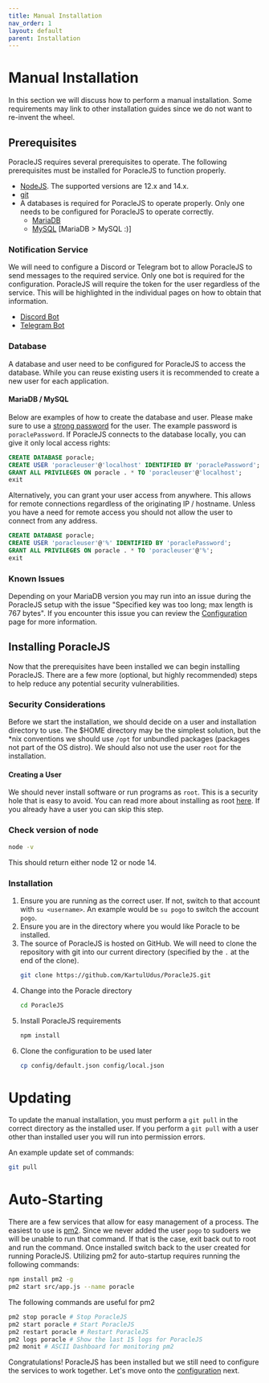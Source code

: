 ```yaml
---
title: Manual Installation
nav_order: 1
layout: default
parent: Installation
---
```


# Manual Installation
In this section we will discuss how to perform a manual installation. Some requirements may link to other installation guides since we do not want to re-invent the wheel.

## Prerequisites
PoracleJS requires several prerequisites to operate. The following prerequisites must be installed for PoracleJS to function properly.
 * [NodeJS](https://nodejs.org/en/). The supported versions are 12.x and 14.x.
 * [git](https://git-scm.com/book/en/v2/Getting-Started-Installing-Git)
 * A databases is required for PoracleJS to operate properly. Only one needs to be configured for PoracleJS to operate correctly.
    * [MariaDB](https://www.digitalocean.com/community/tutorials/how-to-install-mariadb-on-ubuntu-20-04)
    * [MySQL](https://www.digitalocean.com/community/tutorials/how-to-install-mysql-on-ubuntu-20-04) [MariaDB > MySQL :)]
   
### Notification Service
We will need to configure a Discord or Telegram bot to allow PoracleJS to send messages to the required service. Only one bot is required for the configuration. PoracleJS will require the token for the user regardless of the service. This will be highlighted in the individual pages on how to obtain that information.

 * [Discord Bot](../discordbot.html)
 * [Telegram Bot](../telegrambot.html)

### Database
A database and user need to be configured for PoracleJS to access the database. While you can reuse existing users it is recommended to create a new user for each application.

#### MariaDB / MySQL
Below are examples of how to create the database and user. Please make sure to use a [strong password](https://passwordsgenerator.net/) for the user. The example password is `poraclePassword`.
If PoracleJS connects to the database locally, you can give it only local access rights:
   ```sql
   CREATE DATABASE poracle;
   CREATE USER 'poracleuser'@'localhost' IDENTIFIED BY 'poraclePassword';
   GRANT ALL PRIVILEGES ON poracle . * TO 'poracleuser'@'localhost';
   exit
   ```
   
Alternatively, you can grant your user access from anywhere. This allows for remote connections regardless of the originating IP / hostname. Unless you have a need for remote access you should not allow the user to connect from any address.
   ```sql
   CREATE DATABASE poracle;
   CREATE USER 'poracleuser'@'%' IDENTIFIED BY 'poraclePassword';
   GRANT ALL PRIVILEGES ON poracle . * TO 'poracleuser'@'%';
   exit
   ```

### Known Issues
Depending on your MariaDB version you may run into an issue during the PoracleJS setup with the issue "Specified key was too long; max length is 767 bytes". If you encounter this issue you can review the [Configuration](./configuration#database) page for more information.

## Installing PoracleJS
Now that the prerequisites have been installed we can begin installing PoracleJS. There are a few more (optional, but highly recommended) steps to help reduce any potential security vulnerabilities.

### Security Considerations
Before we start the installation, we should decide on a user and installation directory to use. The $HOME directory may be the simplest solution, but the *nix conventions we should use `/opt` for unbundled packages (packages not part of the OS distro). We should also not use the user `root` for the installation.

#### Creating a User
We should never install software or run programs as `root`. This is a security hole that is easy to avoid. You can read more about installing as root [here](https://bencane.com/2012/02/20/why-you-should-avoid-running-applications-as-root/). If you already have a user you can skip this step.

### Check version of node
```bash
node -v
```

This should return either node 12 or node 14.

### Installation
1. Ensure you are running as the correct user. If not, switch to that account with `su <username>`. An example would be `su pogo` to switch the account `pogo`.
2. Ensure you are in the directory where you would like Poracle to be installed. 
3. The source of PoracleJS is hosted on GitHub. We will need to clone the repository with git into our current directory (specified by the `.` at the end of the clone).
   ```bash
   git clone https://github.com/KartulUdus/PoracleJS.git 
   ```
4. Change into the Poracle directory
   ```bash
   cd PoracleJS
   ```
5. Install PoracleJS requirements
    ```bash
    npm install
    ```
6. Clone the configuration to be used later
    ```bash
    cp config/default.json config/local.json
    ```
   
# Updating
To update the manual installation, you must perform a `git pull` in the correct directory as the installed user. If you perform a `git pull` with a user other than installed user you will run into permission errors.

An example update set of commands:
```bash
git pull
```

# Auto-Starting
There are a few services that allow for easy management of a process. The easiest to use is [pm2](https://pm2.keymetrics.io/). Since we never added the user `pogo` to sudoers we will be unable to run that command. If that is the case, exit back out to root and run the command. Once installed switch back to the user created for running PoracleJS. Utilizing pm2 for auto-startup requires running the following commands:
```bash
npm install pm2 -g
pm2 start src/app.js --name poracle 
```

The following commands are useful for pm2
```bash
pm2 stop poracle # Stop PoracleJS
pm2 start poracle # Start PoracleJS
pm2 restart poracle # Restart PoracleJS
pm2 logs poracle # Show the last 15 logs for PoracleJS
pm2 monit # ASCII Dashboard for monitoring pm2
```


Congratulations! PoracleJS has been installed but we still need to configure the services to work together. Let's move onto the [configuration](./configuration) next.
